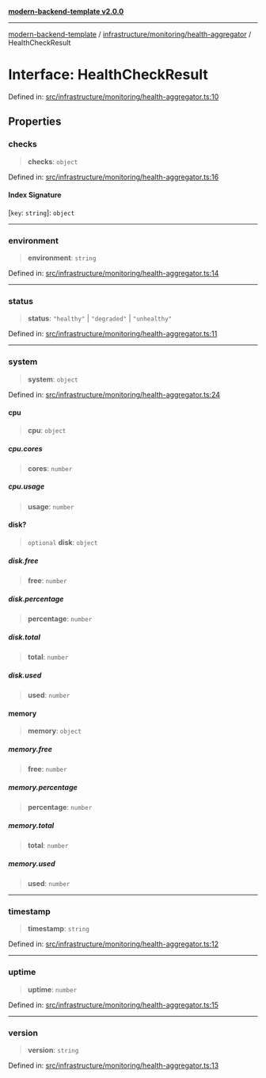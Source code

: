 [**modern-backend-template v2.0.0**](../../../../README.md)

***

[modern-backend-template](../../../../modules.md) / [infrastructure/monitoring/health-aggregator](../README.md) / HealthCheckResult

# Interface: HealthCheckResult

Defined in: [src/infrastructure/monitoring/health-aggregator.ts:10](https://github.com/maemreyo/saas-4cus-nodejs/blob/1a77de11cd6eaefe66c31c7f5de281673fc25ce5/src/infrastructure/monitoring/health-aggregator.ts#L10)

## Properties

### checks

> **checks**: `object`

Defined in: [src/infrastructure/monitoring/health-aggregator.ts:16](https://github.com/maemreyo/saas-4cus-nodejs/blob/1a77de11cd6eaefe66c31c7f5de281673fc25ce5/src/infrastructure/monitoring/health-aggregator.ts#L16)

#### Index Signature

\[`key`: `string`\]: `object`

***

### environment

> **environment**: `string`

Defined in: [src/infrastructure/monitoring/health-aggregator.ts:14](https://github.com/maemreyo/saas-4cus-nodejs/blob/1a77de11cd6eaefe66c31c7f5de281673fc25ce5/src/infrastructure/monitoring/health-aggregator.ts#L14)

***

### status

> **status**: `"healthy"` \| `"degraded"` \| `"unhealthy"`

Defined in: [src/infrastructure/monitoring/health-aggregator.ts:11](https://github.com/maemreyo/saas-4cus-nodejs/blob/1a77de11cd6eaefe66c31c7f5de281673fc25ce5/src/infrastructure/monitoring/health-aggregator.ts#L11)

***

### system

> **system**: `object`

Defined in: [src/infrastructure/monitoring/health-aggregator.ts:24](https://github.com/maemreyo/saas-4cus-nodejs/blob/1a77de11cd6eaefe66c31c7f5de281673fc25ce5/src/infrastructure/monitoring/health-aggregator.ts#L24)

#### cpu

> **cpu**: `object`

##### cpu.cores

> **cores**: `number`

##### cpu.usage

> **usage**: `number`

#### disk?

> `optional` **disk**: `object`

##### disk.free

> **free**: `number`

##### disk.percentage

> **percentage**: `number`

##### disk.total

> **total**: `number`

##### disk.used

> **used**: `number`

#### memory

> **memory**: `object`

##### memory.free

> **free**: `number`

##### memory.percentage

> **percentage**: `number`

##### memory.total

> **total**: `number`

##### memory.used

> **used**: `number`

***

### timestamp

> **timestamp**: `string`

Defined in: [src/infrastructure/monitoring/health-aggregator.ts:12](https://github.com/maemreyo/saas-4cus-nodejs/blob/1a77de11cd6eaefe66c31c7f5de281673fc25ce5/src/infrastructure/monitoring/health-aggregator.ts#L12)

***

### uptime

> **uptime**: `number`

Defined in: [src/infrastructure/monitoring/health-aggregator.ts:15](https://github.com/maemreyo/saas-4cus-nodejs/blob/1a77de11cd6eaefe66c31c7f5de281673fc25ce5/src/infrastructure/monitoring/health-aggregator.ts#L15)

***

### version

> **version**: `string`

Defined in: [src/infrastructure/monitoring/health-aggregator.ts:13](https://github.com/maemreyo/saas-4cus-nodejs/blob/1a77de11cd6eaefe66c31c7f5de281673fc25ce5/src/infrastructure/monitoring/health-aggregator.ts#L13)
